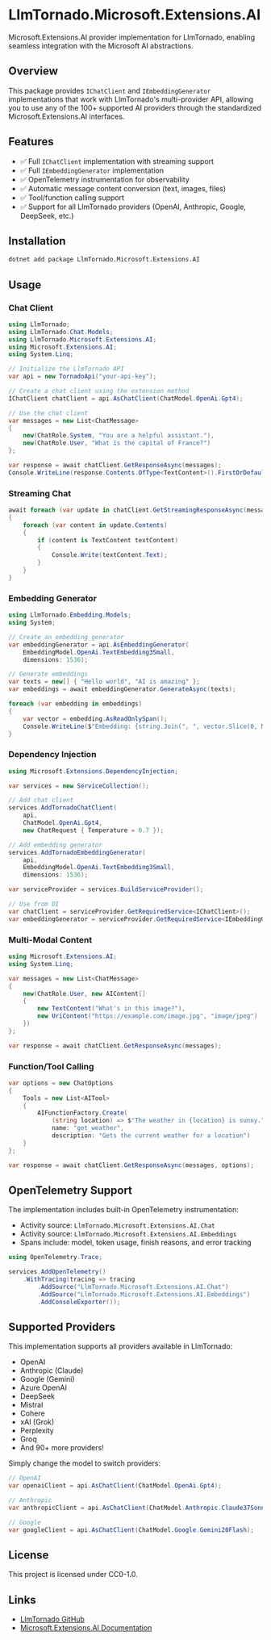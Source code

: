 # LlmTornado.Microsoft.Extensions.AI

Microsoft.Extensions.AI provider implementation for LlmTornado, enabling seamless integration with the Microsoft AI abstractions.

## Overview

This package provides `IChatClient` and `IEmbeddingGenerator` implementations that work with LlmTornado's multi-provider API, allowing you to use any of the 100+ supported AI providers through the standardized Microsoft.Extensions.AI interfaces.

## Features

- ✅ Full `IChatClient` implementation with streaming support
- ✅ Full `IEmbeddingGenerator` implementation
- ✅ OpenTelemetry instrumentation for observability
- ✅ Automatic message content conversion (text, images, files)
- ✅ Tool/function calling support
- ✅ Support for all LlmTornado providers (OpenAI, Anthropic, Google, DeepSeek, etc.)

## Installation

```bash
dotnet add package LlmTornado.Microsoft.Extensions.AI
```

## Usage

### Chat Client

```csharp
using LlmTornado;
using LlmTornado.Chat.Models;
using LlmTornado.Microsoft.Extensions.AI;
using Microsoft.Extensions.AI;
using System.Linq;

// Initialize the LlmTornado API
var api = new TornadoApi("your-api-key");

// Create a chat client using the extension method
IChatClient chatClient = api.AsChatClient(ChatModel.OpenAi.Gpt4);

// Use the chat client
var messages = new List<ChatMessage>
{
    new(ChatRole.System, "You are a helpful assistant."),
    new(ChatRole.User, "What is the capital of France?")
};

var response = await chatClient.GetResponseAsync(messages);
Console.WriteLine(response.Contents.OfType<TextContent>().FirstOrDefault()?.Text);
```

### Streaming Chat

```csharp
await foreach (var update in chatClient.GetStreamingResponseAsync(messages))
{
    foreach (var content in update.Contents)
    {
        if (content is TextContent textContent)
        {
            Console.Write(textContent.Text);
        }
    }
}
```

### Embedding Generator

```csharp
using LlmTornado.Embedding.Models;
using System;

// Create an embedding generator
var embeddingGenerator = api.AsEmbeddingGenerator(
    EmbeddingModel.OpenAi.TextEmbedding3Small,
    dimensions: 1536);

// Generate embeddings
var texts = new[] { "Hello world", "AI is amazing" };
var embeddings = await embeddingGenerator.GenerateAsync(texts);

foreach (var embedding in embeddings)
{
    var vector = embedding.AsReadOnlySpan();
    Console.WriteLine($"Embedding: {string.Join(", ", vector.Slice(0, Math.Min(5, vector.Length)))}...");
}
```

### Dependency Injection

```csharp
using Microsoft.Extensions.DependencyInjection;

var services = new ServiceCollection();

// Add chat client
services.AddTornadoChatClient(
    api,
    ChatModel.OpenAi.Gpt4,
    new ChatRequest { Temperature = 0.7 });

// Add embedding generator
services.AddTornadoEmbeddingGenerator(
    api,
    EmbeddingModel.OpenAi.TextEmbedding3Small,
    dimensions: 1536);

var serviceProvider = services.BuildServiceProvider();

// Use from DI
var chatClient = serviceProvider.GetRequiredService<IChatClient>();
var embeddingGenerator = serviceProvider.GetRequiredService<IEmbeddingGenerator<string, Embedding<float>>>();
```

### Multi-Modal Content

```csharp
using Microsoft.Extensions.AI;
using System.Linq;

var messages = new List<ChatMessage>
{
    new(ChatRole.User, new AIContent[]
    {
        new TextContent("What's in this image?"),
        new UriContent("https://example.com/image.jpg", "image/jpeg")
    })
};

var response = await chatClient.GetResponseAsync(messages);
```

### Function/Tool Calling

```csharp
var options = new ChatOptions
{
    Tools = new List<AITool>
    {
        AIFunctionFactory.Create(
            (string location) => $"The weather in {location} is sunny.",
            name: "get_weather",
            description: "Gets the current weather for a location")
    }
};

var response = await chatClient.GetResponseAsync(messages, options);
```

## OpenTelemetry Support

The implementation includes built-in OpenTelemetry instrumentation:

- Activity source: `LlmTornado.Microsoft.Extensions.AI.Chat`
- Activity source: `LlmTornado.Microsoft.Extensions.AI.Embeddings`
- Spans include: model, token usage, finish reasons, and error tracking

```csharp
using OpenTelemetry.Trace;

services.AddOpenTelemetry()
    .WithTracing(tracing => tracing
        .AddSource("LlmTornado.Microsoft.Extensions.AI.Chat")
        .AddSource("LlmTornado.Microsoft.Extensions.AI.Embeddings")
        .AddConsoleExporter());
```

## Supported Providers

This implementation supports all providers available in LlmTornado:

- OpenAI
- Anthropic (Claude)
- Google (Gemini)
- Azure OpenAI
- DeepSeek
- Mistral
- Cohere
- xAI (Grok)
- Perplexity
- Groq
- And 90+ more providers!

Simply change the model to switch providers:

```csharp
// OpenAI
var openaiClient = api.AsChatClient(ChatModel.OpenAi.Gpt4);

// Anthropic
var anthropicClient = api.AsChatClient(ChatModel.Anthropic.Claude37Sonnet);

// Google
var googleClient = api.AsChatClient(ChatModel.Google.Gemini20Flash);
```

## License

This project is licensed under CC0-1.0.

## Links

- [LlmTornado GitHub](https://github.com/lofcz/LlmTornado)
- [Microsoft.Extensions.AI Documentation](https://learn.microsoft.com/en-us/dotnet/ai/advanced/sample-implementations)
